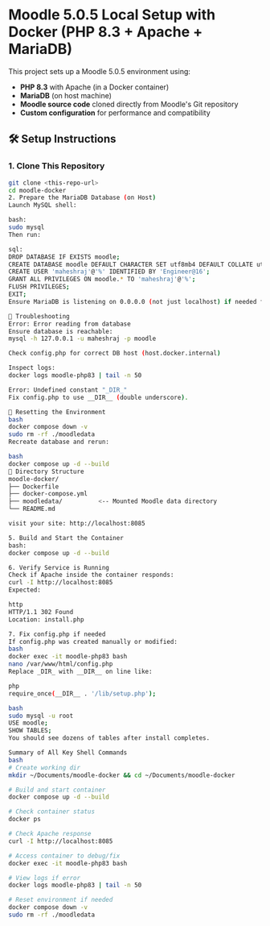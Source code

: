 # Moodle 5.0.5 Local Setup with Docker (PHP 8.3 + Apache + MariaDB)

This project sets up a Moodle 5.0.5 environment using:

- **PHP 8.3** with Apache (in a Docker container)
- **MariaDB** (on host machine)
- **Moodle source code** cloned directly from Moodle's Git repository
- **Custom configuration** for performance and compatibility

## 🛠️ Setup Instructions

### 1. Clone This Repository

```bash
git clone <this-repo-url>
cd moodle-docker
2. Prepare the MariaDB Database (on Host)
Launch MySQL shell:

bash:
sudo mysql
Then run:

sql:
DROP DATABASE IF EXISTS moodle;
CREATE DATABASE moodle DEFAULT CHARACTER SET utf8mb4 DEFAULT COLLATE utf8mb4_unicode_ci;
CREATE USER 'maheshraj'@'%' IDENTIFIED BY 'Engineer@16';
GRANT ALL PRIVILEGES ON moodle.* TO 'maheshraj'@'%';
FLUSH PRIVILEGES;
EXIT;
Ensure MariaDB is listening on 0.0.0.0 (not just localhost) if needed for container access.

🧠 Troubleshooting
Error: Error reading from database
Ensure database is reachable:
mysql -h 127.0.0.1 -u maheshraj -p moodle

Check config.php for correct DB host (host.docker.internal)

Inspect logs:
docker logs moodle-php83 | tail -n 50

Error: Undefined constant "_DIR_"
Fix config.php to use __DIR__ (double underscore).

🧹 Resetting the Environment
bash
docker compose down -v
sudo rm -rf ./moodledata
Recreate database and rerun:

bash
docker compose up -d --build
📁 Directory Structure
moodle-docker/
├── Dockerfile
├── docker-compose.yml
├── moodledata/          <-- Mounted Moodle data directory
└── README.md

visit your site: http://localhost:8085

5. Build and Start the Container
bash:
docker compose up -d --build

6. Verify Service is Running
Check if Apache inside the container responds:
curl -I http://localhost:8085
Expected:

http
HTTP/1.1 302 Found
Location: install.php

7. Fix config.php if needed
If config.php was created manually or modified:
bash
docker exec -it moodle-php83 bash
nano /var/www/html/config.php
Replace _DIR_ with __DIR__ on line like:

php
require_once(__DIR__ . '/lib/setup.php');

bash
sudo mysql -u root
USE moodle;
SHOW TABLES;
You should see dozens of tables after install completes.

Summary of All Key Shell Commands
bash
# Create working dir
mkdir ~/Documents/moodle-docker && cd ~/Documents/moodle-docker

# Build and start container
docker compose up -d --build

# Check container status
docker ps

# Check Apache response
curl -I http://localhost:8085

# Access container to debug/fix
docker exec -it moodle-php83 bash

# View logs if error
docker logs moodle-php83 | tail -n 50

# Reset environment if needed
docker compose down -v
sudo rm -rf ./moodledata
